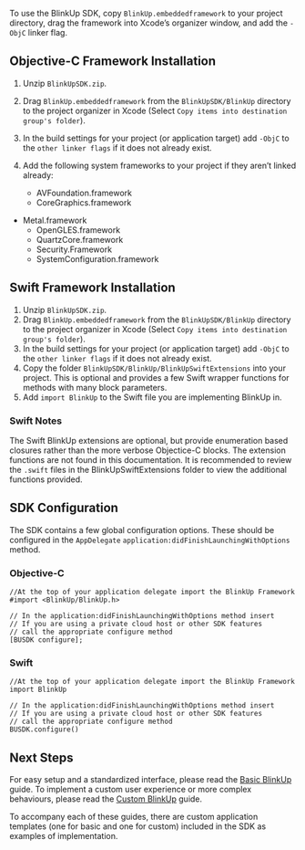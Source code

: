 To use the BlinkUp SDK, copy `BlinkUp.embeddedframework` to your project directory, drag the framework into Xcode’s organizer window, and add the `-ObjC` linker flag.

## Objective-C Framework Installation

1. Unzip `BlinkUpSDK.zip`.
2. Drag `BlinkUp.embeddedframework` from the `BlinkUpSDK/BlinkUp` directory to the project organizer in Xcode (Select `Copy items into destination group's folder`).
3. In the build settings for your project (or application target) add `-ObjC` to the `other linker flags` if it does not already exist.
4. Add the following system frameworks to your project if they aren’t linked already:

	- AVFoundation.framework
	- CoreGraphics.framework
  - Metal.framework
	- OpenGLES.framework
	- QuartzCore.framework
	- Security.Framework
	- SystemConfiguration.framework
 
## Swift Framework Installation

1. Unzip `BlinkUpSDK.zip`.
2. Drag `BlinkUp.embeddedframework` from the `BlinkUpSDK/BlinkUp` directory to the project organizer in Xcode (Select `Copy items into destination group's folder`).
3. In the build settings for your project (or application target) add `-ObjC` to the `other linker flags` if it does not already exist.
4. Copy the folder `BlinkUpSDK/BlinkUp/BlinkUpSwiftExtensions` into your project. This is optional and provides a few Swift wrapper functions for methods with many block parameters.
5. Add `import BlinkUp` to the Swift file you are implementing BlinkUp in.

### Swift Notes

The Swift BlinkUp extensions are optional, but provide enumeration based closures rather than the more verbose Objectice-C blocks. The extension functions are not found in this documentation. It is recommended to review the `.swift` files in the BlinkUpSwiftExtensions folder to view the additional functions provided.

## SDK Configuration

The SDK contains a few global configuration options. These should be configured in the `AppDelegate` `application:didFinishLaunchingWithOptions` method.

### Objective-C

```
//At the top of your application delegate import the BlinkUp Framework
#import <BlinkUp/BlinkUp.h>

// In the application:didFinishLaunchingWithOptions method insert
// If you are using a private cloud host or other SDK features 
// call the appropriate configure method
[BUSDK configure];
```

### Swift

```
//At the top of your application delegate import the BlinkUp Framework
import BlinkUp

// In the application:didFinishLaunchingWithOptions method insert
// If you are using a private cloud host or other SDK features 
// call the appropriate configure method
BUSDK.configure()
```

## Next Steps

For easy setup and a standardized interface, please read the [Basic BlinkUp](Basic-BlinkUp.html) guide.
To implement a custom user experience or more complex behaviours, please read the [Custom BlinkUp](Custom-BlinkUp.html) guide.

To accompany each of these guides, there are custom application templates (one for basic and one for custom) included in the SDK as examples of implementation. 

